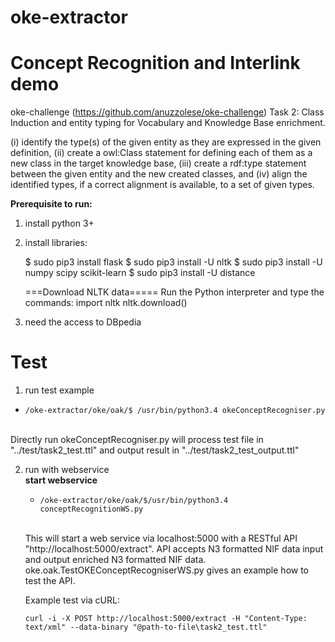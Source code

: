 # oke-extractor
Concept Recognition and Interlink demo
========================

oke-challenge (https://github.com/anuzzolese/oke-challenge) Task 2: Class Induction and entity typing for Vocabulary and Knowledge Base enrichment.

(i) identify the type(s) of the given entity as they are expressed in the given definition, 
(ii) create a owl:Class statement for defining each of them as a new class in the target knowledge base, 
(iii) create a rdf:type statement between the given entity and the new created classes, and 
(iv) align the identified types, if a correct alignment is available, to a set of given types.

**Prerequisite to run:**<br/>
1) install python 3+<br/>
2) install libraries:<br/>

	$ sudo pip3 install flask
	$ sudo pip3 install -U nltk
	$ sudo pip3 install -U numpy scipy scikit-learn
	$ sudo pip3 install -U distance

	===Download NLTK data=====
	Run the Python interpreter and type the commands:
		import nltk
		nltk.download()
3) need the access to DBpedia

Test
========================
1. run test example<br/>
  - <pre><code><root>/oke-extractor/oke/oak/$ /usr/bin/python3.4 okeConceptRecogniser.py </code></pre>
  <br/>
  Directly run okeConceptRecogniser.py will process test file in "../test/task2_test.ttl" and output result in "../test/task2_test_output.ttl"

2. run with webservice<br/>
    **start webservice**<br/>
	- <pre><code><root>/oke-extractor/oke/oak/$/usr/bin/python3.4 conceptRecognitionWS.py</code></pre>
    <br/>
	This will start a web service via localhost:5000 with a RESTful API "http://localhost:5000/extract". API accepts N3 formatted NIF data input and output enriched N3 formatted NIF data. oke.oak.TestOKEConceptRecogniserWS.py gives an example how to test the API.
	
	Example test via cURL:
	<pre><code>curl -i -X POST http://localhost:5000/extract -H "Content-Type: text/xml" --data-binary "@path-to-file\task2_test.ttl"</code></pre>
	
	
  